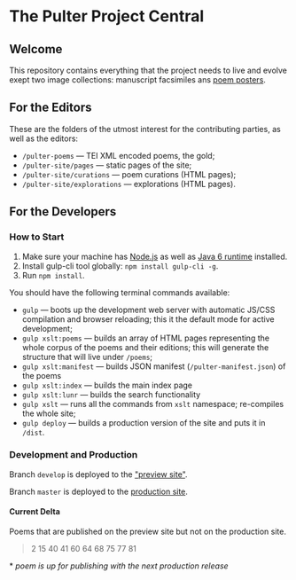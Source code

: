 # The Pulter Project Central

## Welcome
This repository contains everything that the project needs to live and evolve exept two image collections: manuscript facsimiles ans [poem posters](https://github.com/MADStudioNU/the-pulter-project-posters).

## For the Editors
These are the folders of the utmost interest for the contributing parties, as well as the editors:
* `/pulter-poems` — TEI XML encoded poems, the gold;
* `/pulter-site/pages` — static pages of the site;
* `/pulter-site/curations` — poem curations (HTML pages);
* `/pulter-site/explorations` — explorations (HTML pages).

## For the Developers
### How to Start
1. Make sure your machine has [Node.js](https://nodejs.org/en/) as well as [Java 6 runtime](https://support.apple.com/kb/dl1572?locale=en_US) installed.
2. Install gulp-cli tool globally: `npm install gulp-cli -g`.
3. Run `npm install`.

You should have the following terminal commands available:
* `gulp` — boots up the development web server with automatic JS/CSS compilation and browser reloading; this it the default mode for active development;
* `gulp xslt:poems` — builds an array of HTML pages representing the whole corpus of the poems and their editions; this will generate the structure that will live under `/poems`;
* `gulp xslt:manifest` — builds JSON manifest (`/pulter-manifest.json`) of the poems
* `gulp xslt:index` — builds the main index page
* `gulp xslt:lunr` — builds the search functionality
* `gulp xslt` — runs all the commands from `xslt` namespace; re-compiles the whole site;
* `gulp deploy` — builds a production version of the site and puts it in `/dist`.

### Development and Production
Branch `develop` is deployed to the ["preview site"](https://pulterproject-dev-4slasb7dfnyuier8z7y2.netlify.com/#poems).

Branch `master` is deployed to the [production site](https://pulterproject.northwestern.edu/#poems).

#### Current Delta
Poems that are published on the preview site but not on the production site.
> 2
15
40
41
60
64
68
75
77
81

&ast; *poem is up for publishing with the next production release*

